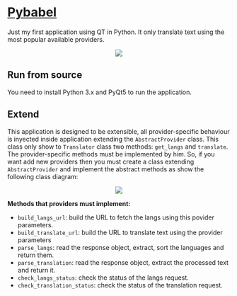 # [Pybabel](https://github.com/guzgarcia/pybabel)

Just my first application using QT in Python. It only translate text using the most popular available providers.

<p align="center">
    <img src="https://cdn.rawgit.com/guzgarcia/pybabel/master/extra/screenshot.jpg"/>
</p>

## Run from source

You need to install Python 3.x and PyQt5 to run the application.

## Extend

This application is designed to be extensible, all provider-specific behaviour is inyected inside application extending the `AbstractProvider` class. This class only show to `Translator` class two methods: `get_langs` and `translate`. The provider-specific methods must be implemented by him. So, if you want add new providers then you must create a class extending `AbstractProvider` and implement the abstract methods as show the following class diagram:

<p align="center">
    <img src="https://cdn.rawgit.com/guzgarcia/pybabel/master/extra/class-diagram.jpg"/>
</p>

**Methods that providers must implement:**
- `build_langs_url`: build the URL to fetch the langs using this povider parameters.
- `build_translate_url`: build the URL to translate text using the provider parameters
- `parse_langs`: read the response object, extract, sort the languages and return them.
- `parse_translation`: read the response object, extract the processed text and return it.
- `check_langs_status`: check the status of the langs request.
- `check_translation_status`: check the status of the translation request.
